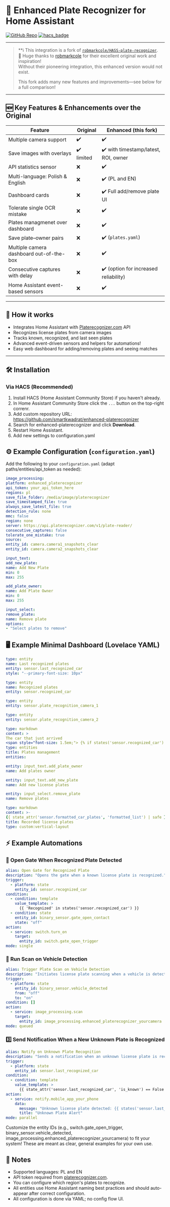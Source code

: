 # 🚗 Enhanced Plate Recognizer for Home Assistant

[![GitHub Repo](https://img.shields.io/github/stars/smartkwadrat/enhanced-platerecognizer?style=social)](https://github.com/smartkwadrat/enhanced-platerecognizer)
[![hacs_badge](https://img.shields.io/badge/HACS-Default-orange.svg)](https://github.com/hacs/integration)

---

> **ℹ️ This integration is a fork of [`robmarkcole/HASS-plate-recognizer`](https://github.com/robmarkcole/HASS-plate-recognizer).  
> 💙 Huge thanks to [robmarkcole](https://github.com/robmarkcole) for their excellent original work and inspiration!  
> Without their pioneering integration, this enhanced version would not exist.
>
> This fork adds many new features and improvements—see below for a full comparison!

---

## 🆕 Key Features & Enhancements over the Original

| Feature                          | Original                     | Enhanced (this fork)         |
|-----------------------------------|------------------------------|------------------------------|
| Multiple camera support           | ✔️                           | ✔️                           |
| Save images with overlays         | ✔️ limited                   | ✔️ with timestamp/latest, ROI, owner |
| API statistics sensor             | ❌                           | ✔️                           |
| Multi-language: Polish & English  | ❌                           | ✔️ (PL and EN) |
| Dashboard cards                   | ❌                           | ✔️ Full add/remove plate UI  |
| Tolerate single OCR mistake       | ❌                           | ✔️                           |
| Plates managmenet over dashboard  | ❌                 | ✔️                           |
| Save plate–owner pairs            | ❌                           | ✔️ (`plates.yaml`)           |
| Multiple camera dashboard out-of-the-box | ❌                  | ✔️                           |
| Consecutive captures with delay   | ❌                           | ✔️ (option for increased reliability) |
| Home Assistant event-based sensors | ❌                        | ✔️                           |

---

## 🚀 How it works

- Integrates Home Assistant with [Platerecognizer.com](https://platerecognizer.com/) API
- Recognizes license plates from camera images
- Tracks known, recognized, and last seen plates
- Advanced event-driven sensors and helpers for automations!
- Easy web dashboard for adding/removing plates and seeing matches

---

## 🛠️ Installation

### Via HACS (Recommended)

1. Install HACS (Home Assistant Community Store) if you haven't already.
2. In Home Assistant Community Store click the `...` button on the top-right correnr.
3. Add custom repository URL: https://github.com/smartkwadrat/enhanced-platerecognizer
4. Search for enhanced-platerecognizer and click **Download**.
5. Restart Home Assistant.
6. Add new settings to configuration.yaml


## ⚙️ Example Configuration (`configuration.yaml`)

Add the following to your `configuration.yaml` (adapt paths/entities/api_token as needed):

```yaml
image_processing:
platform: enhanced_platerecognizer
api_token: your_api_token_here
regions: pl
save_file_folder: /media/image/platerecognizer
save_timestamped_file: true
always_save_latest_file: true
detection_rule: none
mmc: false
region: none
server: https://api.platerecognizer.com/v1/plate-reader/
consecutive_captures: false
tolerate_one_mistake: true
source:
entity_id: camera.camera1_snapshots_clear
entity_id: camera.camera2_snapshots_clear

input_text:
add_new_plate:
name: Add New Plate
min: 0
max: 255

add_plate_owner:
name: Add Plate Owner
min: 0
max: 255

input_select:
remove_plate:
name: Remove plate
options:
- "Select plates to remove"
```



## 🖥️ Example Minimal Dashboard (Lovelace YAML)

```yaml
type: entity
name: Last recognized plates
entity: sensor.last_recognized_car
style: "--primary-font-size: 10px"

type: entity
name: Recognized plates
entity: sensor.recognized_car

type: entity
entity: sensor.plate_recognition_camera_1

type: entity
entity: sensor.plate_recognition_camera_2

type: markdown
content: >
The car that just arrived
<span style="font-size: 1.5em;"> {% if states('sensor.recognized_car') %} {{ states('sensor.recognized_car') }} {% else %} No plates recognized {% endif %} </span>
type: entities
title: Plates management
entities:

entity: input_text.add_plate_owner
name: Add plates owner

entity: input_text.add_new_plate
name: Add new license plates

entity: input_select.remove_plate
name: Remove plates

type: markdown
content: >-
{{ state_attr('sensor.formatted_car_plates', 'formatted_list') | safe }}
title: Recorded license plates
type: custom:vertical-layout
```

## ⚡ Example Automations

### 🚦 Open Gate When Recognized Plate Detected

```yaml
alias: Open Gate for Recognized Plate
description: "Opens the gate when a known license plate is recognized."
trigger:
  - platform: state
    entity_id: sensor.recognized_car
condition:
  - condition: template
    value_template: >
      {{ 'Recognized' in states('sensor.recognized_car') }}
  - condition: state
    entity_id: binary_sensor.gate_open_contact
    state: "off"
action:
  - service: switch.turn_on
    target:
      entity_id: switch.gate_open_trigger
mode: single
```


### 🛑 Run Scan on Vehicle Detection

```yaml
alias: Trigger Plate Scan on Vehicle Detection
description: "Initiates license plate scanning when a vehicle is detected."
trigger:
  - platform: state
    entity_id: binary_sensor.vehicle_detected
    from: "off"
    to: "on"
condition: []
action:
  - service: image_processing.scan
    target:
      entity_id: image_processing.enhanced_platerecognizer_yourcamera
mode: queued
```

### 3️⃣ Send Notification When a New Unknown Plate is Recognized

```yaml
alias: Notify on Unknown Plate Recognition
description: "Sends a notification when an unknown license plate is recognized."
trigger:
  - platform: state
    entity_id: sensor.last_recognized_car
condition:
  - condition: template
    value_template: >
      {{ state_attr('sensor.last_recognized_car', 'is_known') == False }}
action:
  - service: notify.mobile_app_your_phone
    data:
      message: "Unknown license plate detected: {{ states('sensor.last_recognized_car') }}"
      title: "Unknown Plate Alert"
mode: parallel
```

Customize the entity IDs (e.g., switch.gate_open_trigger, binary_sensor.vehicle_detected, image_processing.enhanced_platerecognizer_yourcamera) to fit your system! These are meant as clear, general examples for your own use.


## 📝 Notes

- Supported languages: PL and EN
- API token required from [platerecognizer.com](https://platerecognizer.com/).
- You can configure which region's plates to recognize.
- All entities use Home Assistant naming best practices and should auto-appear after correct configuration.
- All configuration is done via YAML; no config flow UI.